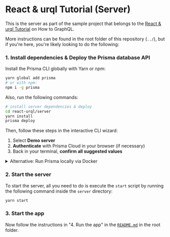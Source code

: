 # React & urql Tutorial (Server)

This is the server as part of the sample project that belongs
to the [React & urql Tutorial](https://www.howtographql.com/react-urql/0-introduction/)
on How to GraphQL.

More instructions can be found in the root folder of this repository (`../`),
but if you're here, you're likely looking to do the following:

### 1. Install dependencies & Deploy the Prisma database API

Install the Prisma CLI globally with Yarn or npm:

```sh
yarn global add prisma
# or with npm:
npm i -g prisma
```

Also, run the following commands:

```sh
# install server dependencies & deploy
cd react-urql/server
yarn install
prisma deploy
```

Then, follow these steps in the interactive CLI wizard:

1. Select **Demo server**
1. **Authenticate** with Prisma Cloud in your browser (if necessary)
1. Back in your terminal, **confirm all suggested values**

<details>
 <summary>Alternative: Run Prisma locally via Docker</summary>

1. Ensure you have Docker installed on your machine. If not, you can get it from [here](https://store.docker.com/search?offering=community&type=edition).
1. Create `docker-compose.yml` for MySQL (see [here](https://www.prisma.io/docs/prisma-server/database-connector-POSTGRES-jgfr/) for Postgres):
    ```yml
    version: '3'
    services:
      prisma:
        image: prismagraphql/prisma:1.23
        restart: always
        ports:
        - "4466:4466"
        environment:
          PRISMA_CONFIG: |
            port: 4466
            databases:
              default:
                connector: mysql
                host: mysql
                port: 3306
                user: root
                password: prisma
                migrations: true
      mysql:
        image: mysql:5.7
        restart: always
        environment:
          MYSQL_ROOT_PASSWORD: prisma
        volumes:
          - mysql:/var/lib/mysql
    volumes:
      mysql:
    ```
1. Run `docker-compose up -d`
1. Run `prisma deploy`

</details>

### 2. Start the server

To start the server, all you need to do is execute the `start` script by running the following command inside the `server` directory:

```sh
yarn start
```

### 3. Start the app

Now follow the instructions in "4. Run the app" in the [`README.md`](../README.md) in the root folder.
